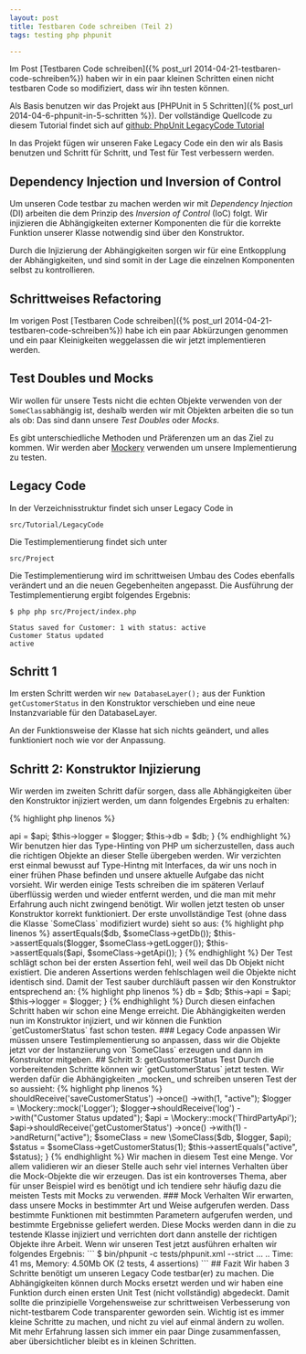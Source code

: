```yaml
---
layout: post
title: Testbaren Code schreiben (Teil 2)
tags: testing php phpunit

---
```


Im Post [Testbaren Code schreiben]({% post_url 2014-04-21-testbaren-code-schreiben%}) haben wir in ein paar kleinen Schritten einen nicht testbaren Code so modifiziert, dass wir ihn testen können. 

Als Basis benutzen wir das Projekt aus [PHPUnit in 5 Schritten]({% post_url 2014-04-6-phpunit-in-5-schritten %}). Der vollständige Quellcode zu diesem Tutorial findet sich auf [github: PhpUnit LegacyCode Tutorial](https://github.com/Digigoodz/phpunit-legacycode-tutorial)
<!-- ex -->
In das Projekt fügen wir unseren Fake Legacy Code ein den wir als Basis benutzen und Schritt für Schritt, und Test für Test verbessern werden.

## Dependency Injection und Inversion of Control
Um unseren Code testbar zu machen werden wir mit _Dependency Injection_ (DI) arbeiten die dem Prinzip des _Inversion of Control_ (IoC) folgt. Wir injizieren die Abhängigkeiten externer Komponenten die für die korrekte Funktion unserer Klasse notwendig sind über den Konstruktor.

Durch die Injizierung der Abhängigkeiten sorgen wir für eine Entkopplung der Abhängigkeiten, und sind somit in der Lage die einzelnen Komponenten selbst zu kontrollieren.

## Schrittweises Refactoring
Im vorigen Post [Testbaren Code schreiben]({% post_url 2014-04-21-testbaren-code-schreiben%}) habe ich ein paar Abkürzungen genommen und ein paar Kleinigkeiten weggelassen die wir jetzt implementieren werden.

## Test Doubles und Mocks
Wir wollen für unsere Tests nicht die echten Objekte verwenden von der `SomeClass`abhängig ist, deshalb werden wir mit Objekten arbeiten die so tun als ob: Das sind dann unsere _Test Doubles_ oder _Mocks_.

Es gibt unterschiedliche Methoden und Präferenzen um an das Ziel zu kommen. Wir werden aber [Mockery](https://github.com/padraic/mockery) verwenden um unsere Implementierung zu testen.

## Legacy Code
In der Verzeichnisstruktur findet sich unser Legacy Code in 
```
src/Tutorial/LegacyCode
```

Die Testimplementierung findet sich unter
```
src/Project
```

Die Testimplementierung wird im schrittweisen Umbau des Codes ebenfalls verändert und an die neuen Gegebenheiten angepasst.
Die Ausführung der Testimplementierung ergibt folgendes Ergebnis:

```
$ php php src/Project/index.php

Status saved for Customer: 1 with status: active
Customer Status updated
active
```


## Schritt 1
Im ersten Schritt werden wir `new DatabaseLayer();` aus der Funktion `getCustomerStatus` in den Konstruktor verschieben und eine neue Instanzvariable für den DatabaseLayer.

An der Funktionsweise der Klasse hat sich nichts geändert, und alles funktioniert noch wie vor der Anpassung.

## Schritt 2: Konstruktor Injizierung
Wir werden im zweiten Schritt dafür sorgen, dass alle Abhängigkeiten über den Konstruktor injiziert werden, um dann folgendes Ergebnis zu erhalten:

{% highlight php linenos %}
<?php
public function __construct(
    ThirdPartyApi $api, Logger $logger, DatabaseLayer $db) {
    $this->api = $api;
    $this->logger = $logger;
    $this->db = $db;
}
{% endhighlight %}

Wir benutzen hier das Type-Hinting von PHP um sicherzustellen, dass auch die richtigen Objekte an dieser Stelle übergeben werden. 
Wir verzichten erst einmal bewusst auf Type-Hintng mit Interfaces, da wir uns noch in einer frühen Phase befinden und unsere aktuelle Aufgabe das nicht vorsieht.

Wir werden einige Tests schreiben die im späteren Verlauf überflüssig werden und wieder entfernt werden, und die man mit mehr Erfahrung auch nicht zwingend benötigt.

Wir wollen jetzt testen ob unser Konstruktor korrekt funktioniert.


Der erste unvollständige Test (ohne dass die Klasse `SomeClass` modifiziert wurde) sieht so aus:

{% highlight php linenos %}
<?php
    public function testConstructorInitialization()
    {
        $db = \Mockery::mock('DatabaseLayer');
        $logger = \Mockery::mock('Logger');
        $api = \Mockery::mock('ThirdPartyApi');

        $someClass = new \SomeClass($db, $logger, $api);
        // ?  
    }
{% endhighlight %}
 
Wir führen jetzt den Test aus:

```
$ bin/phpunit -c tests/phpunit.xml --strict
…
There was 1 risky test:

1) Tutorial\LegacyCodeTest\SomeClassTest::testConstructorInitialization
This test did not perform any assertions

OK, but incomplete, skipped, or risky tests!
Tests: 1, Assertions: 0, Risky: 1.
```

Uns fehlt an dieser Stelle die Möglichkeit zu verifizieren, ob unsere Implementierung dem Test genügt.
Wie weiter oben schon geschrieben werden wir einige Tests schreiben die später wieder entfernt werden können. Dasselbe gilt auch für ein paar Erweiterungen der Klasse `SomeClass`. Aber hier kann man sehr gut die Parallele zu Hardwaretests ziehen, wo man Messpunkte über temporär angebrachte Pins aus eienr Hardwarekomponente führt.

In unserem Fall werden wir `SomeClass` um die jeweiligen getter-Methoden erweitern.

Wir erwarten, dass wir dieselben Objekte von den gettern bekommen, die wir injiziert haben:
{% highlight php linenos %}
<?php
    public function testConstructorInitialization()
    {
        $db = \Mockery::mock('DatabaseLayer');
        $logger = \Mockery::mock('Logger');
        $api = \Mockery::mock('ThirdPartyApi');

        $someClass = new \SomeClass($db, $logger, $api);
        $this->assertEquals($db, $someClass->getDb());
        $this->assertEquals($logger, $someClass->getLogger());
        $this->assertEquals($api, $someClass->getApi());  
    }
{% endhighlight %}

Der Test schlägt schon bei der ersten Assertion fehl, weil weil das Db Objekt nicht existiert. Die anderen Assertions werden fehlschlagen weil die Objekte nicht identisch sind.
Damit der Test sauber durchläuft passen wir den Konstruktor entsprechend an:

{% highlight php linenos %}
<?php    
    public function __construct(
    DatabaseLayer $db, Logger $logger, ThirdPartyApi $api) {
        $this->db = $db;
        $this->api = $api;
        $this->logger = $logger;
    }
{% endhighlight %}

Durch diesen einfachen Schritt haben wir schon eine Menge erreicht.
Die Abhängigkeiten werden nun im Konstruktor injiziert, und wir können die Funktion `getCustomerStatus` fast schon testen.

### Legacy Code anpassen
Wir müssen unsere Testimplementierung so anpassen, dass wir die Objekte jetzt vor der Instanziierung von `SomeClass` erzeugen und dann im Konstruktor mitgeben.

## Schritt 3: getGustomerStatus Test
Durch die vorbereitenden Schritte können wir `getCustomerStatus` jetzt testen. Wir werden dafür die Abhängigkeiten _mocken_ und schreiben unseren Test der so aussieht:

{% highlight php linenos %}
<?php
    public function testGetCustomerStatusReturnsActive()
    {
        $db = \Mockery::mock('DatabaseLayer');
        $db->shouldReceive('saveCustomerStatus')
            ->once()
            ->with(1, "active");

        $logger = \Mockery::mock('Logger');
        $logger->shouldReceive('log')
            ->with("Customer Status updated");

        $api = \Mockery::mock('ThirdPartyApi');
        $api->shouldReceive('getCustomerStatus')
            ->once()
            ->with(1)
            ->andReturn("active");


        $someClass = new \SomeClass($db, $logger, $api);
        $status = $someClass->getCustomerStatus(1);
        $this->assertEquals("active", $status);
    }
{% endhighlight %}

Wir machen in diesem Test eine Menge. Vor allem validieren wir an dieser Stelle auch sehr viel internes Verhalten über die Mock-Objekte die wir erzeugen.
Das ist ein kontroverses Thema, aber für unser Beispiel wird es benötigt und ich tendiere sehr häufig dazu die meisten Tests mit Mocks zu verwenden.

### Mock Verhalten
Wir erwarten, dass unsere Mocks in bestimmter Art und Weise aufgerufen werden. Dass bestimmte Funktionen mit bestimmten Parametern aufgerufen werden, und bestimmte Ergebnisse geliefert werden.
Diese Mocks werden dann in die zu testende Klasse injiziert und verrichten dort dann anstelle der richtigen Objekte ihre Arbeit.

Wenn wir unseren Test jetzt ausführen erhalten wir folgendes Ergebnis:

```
$ bin/phpunit -c tests/phpunit.xml --strict
…
..

Time: 41 ms, Memory: 4.50Mb

OK (2 tests, 4 assertions)
```

## Fazit
Wir haben 3 Schritte benötigt um unseren Legacy Code testbar(er) zu machen. Die Abhängigkeiten können durch Mocks ersetzt werden und wir haben eine Funktion durch einen ersten Unit Test (nicht vollständig) abgedeckt.

Damit sollte die prinzipielle Vorgehensweise zur schrittweisen Verbesserung von nicht-testbarem Code transparenter geworden sein.

Wichtig ist es immer kleine Schritte zu machen, und nicht zu viel auf einmal ändern zu wollen. Mit mehr Erfahrung lassen sich immer ein paar Dinge zusammenfassen, aber übersichtlicher bleibt es in kleinen Schritten.


